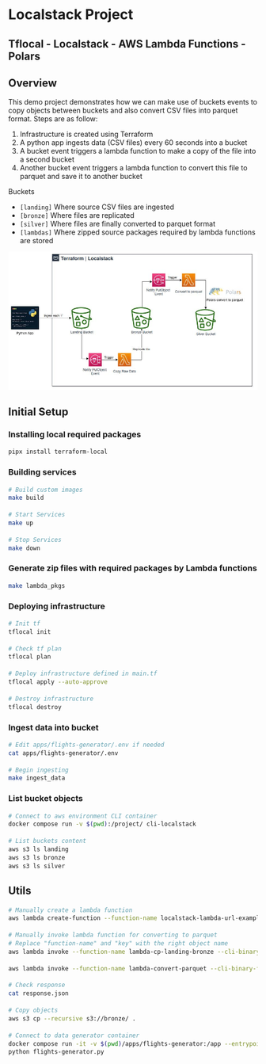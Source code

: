 # Localstack Project
## Tflocal - Localstack - AWS Lambda Functions - Polars
## Overview

This demo project demonstrates how we can make use of buckets events to copy objects between buckets and also convert CSV files into parquet format. Steps are as follow:

1. Infrastructure is created using Terraform
2. A python app ingests data (CSV files) every 60 seconds into a bucket
3. A bucket event triggers a lambda function to make a copy of the file into a second bucket
4. Another bucket event triggers a lambda function to convert this file to parquet and save it to another bucket

Buckets 
- `[landing]` Where source CSV files are ingested
- `[bronze]` Where files are replicated
- `[silver]` Where files are finally converted to parquet format
- `[lambdas]` Where zipped source packages required by lambda functions are stored

![](./imgs/localstack_arch.jpeg)
## Initial Setup
### Installing local required packages
```bash
pipx install terraform-local
```

### Building services 
```bash
# Build custom images
make build

# Start Services
make up

# Stop Services
make down
```

### Generate zip files with required packages by Lambda functions
```bash
make lambda_pkgs
```


### Deploying infrastructure 
```bash
# Init tf 
tflocal init

# Check tf plan
tflocal plan

# Deploy infrastructure defined in main.tf
tflocal apply --auto-approve

# Destroy infrastructure
tflocal destroy
```

### Ingest data into bucket
```bash
# Edit apps/flights-generator/.env if needed
cat apps/flights-generator/.env

# Begin ingesting
make ingest_data
```

### List bucket objects
```bash
# Connect to aws environment CLI container
docker compose run -v $(pwd):/project/ cli-localstack

# List buckets content
aws s3 ls landing
aws s3 ls bronze
aws s3 ls silver
```

## Utils

```bash
# Manually create a lambda function
aws lambda create-function --function-name localstack-lambda-url-example  --runtime python3.10 --zip-file fileb://lambdas/function.zip --handler handler.lambda_handler --role arn:aws:iam::000000000000:role/lambda-role

# Manually invoke lambda function for converting to parquet
# Replace "function-name" and "key" with the right object name
aws lambda invoke --function-name lambda-cp-landing-bronze --cli-binary-format raw-in-base64-out --payload '{ "Records": [ { "s3": { "bucket": { "name": "landing" }, "object": { "key": "flights_9698.csv" } } } ] }' response.json

aws lambda invoke --function-name lambda-convert-parquet --cli-binary-format raw-in-base64-out --payload '{ "Records": [ { "s3": { "bucket": { "name": "bronze" }, "object": { "key": "flights_4131.csv" } } } ] }' response.json

# Check response
cat response.json

# Copy objects
aws s3 cp --recursive s3://bronze/ .

# Connect to data generator container
docker compose run -it -v $(pwd)/apps/flights-generator:/app --entrypoint bash flights_generator
python flights-generator.py 
```
